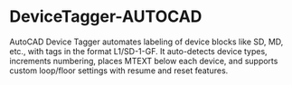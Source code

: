 # DeviceTagger-AUTOCAD
AutoCAD Device Tagger automates labeling of device blocks like SD, MD, etc., with tags in the format L1/SD-1-GF. It auto-detects device types, increments numbering, places MTEXT below each device, and supports custom loop/floor settings with resume and reset features.

